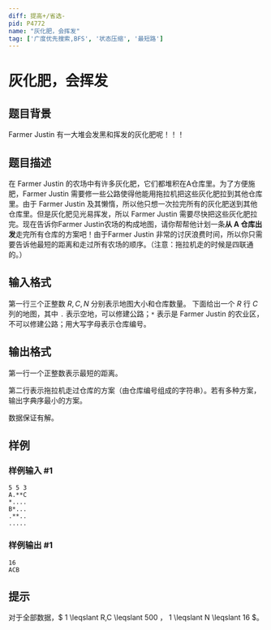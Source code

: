 ```yaml
---
diff: 提高+/省选-
pid: P4772
name: "灰化肥，会挥发"
tag: ['广度优先搜索,BFS', '状态压缩', '最短路']
---
```

# 灰化肥，会挥发
## 题目背景

Farmer Justin 有一大堆会发黑和挥发的灰化肥呢！！！
## 题目描述

在 Farmer Justin 的农场中有许多灰化肥，它们都堆积在A仓库里。为了方便施肥，Farmer Justin 需要修一些公路使得他能用拖拉机把这些灰化肥拉到其他仓库里。由于 Farmer Justin 及其懒惰，所以他只想一次拉完所有的灰化肥送到其他仓库里。但是灰化肥见光易挥发，所以 Farmer Justin 需要尽快把这些灰化肥拉完。现在告诉你Farmer Justin农场的构成地图，请你帮帮他计划一条**从 A 仓库出发**走完所有仓库的方案吧！由于Farmer Justin 非常的讨厌浪费时间，所以你只需要告诉他最短的距离和走过所有农场的顺序。（注意：拖拉机走的时候是四联通的。）
## 输入格式

第一行三个正整数 $R,C,N$ 分别表示地图大小和仓库数量。
下面给出一个 $R$ 行 $C$ 列的地图，其中 `.` 表示空地，可以修建公路；`*` 表示是 Farmer Justin 的农业区，不可以修建公路；用大写字母表示仓库编号。
## 输出格式


第一行一个正整数表示最短的距离。

第二行表示拖拉机走过仓库的方案（由仓库编号组成的字符串）。若有多种方案，输出字典序最小的方案。

数据保证有解。
## 样例

### 样例输入 #1
```
5 5 3
A.**C
*....
B*...
.**..
.....
```
### 样例输出 #1
```
16
ACB
```
## 提示

对于全部数据，$ 1 \leqslant R,C \leqslant 500 $，$ 1 \leqslant N \leqslant 16 $。
